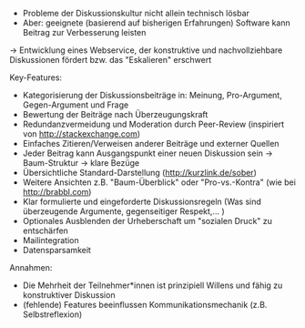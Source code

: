 - Probleme der Diskussionskultur nicht allein technisch lösbar
- Aber: geeignete (basierend auf bisherigen Erfahrungen) Software kann Beitrag zur Verbesserung leisten

-> Entwicklung eines Webservice, der konstruktive und nachvollziehbare Diskussionen fördert bzw. das "Eskalieren" erschwert

Key-Features:
- Kategorisierung der Diskussionsbeiträge in: Meinung, Pro-Argument, Gegen-Argument und Frage
- Bewertung der Beiträge nach Überzeugungskraft
- Redundanzvermeidung und Moderation durch Peer-Review (inspiriert von http://stackexchange.com)
- Einfaches Zitieren/Verweisen anderer Beiträge und externer Quellen
- Jeder Beitrag kann Ausgangspunkt einer neuen Diskussion sein -> Baum-Struktur -> klare Bezüge
- Übersichtliche Standard-Darstellung (http://kurzlink.de/sober)
- Weitere Ansichten z.B. "Baum-Überblick" oder "Pro-vs.-Kontra" (wie bei http://brabbl.com)
- Klar formulierte und eingeforderte Diskussionsregeln (Was sind überzeugende Argumente, gegenseitiger Respekt,... )
- Optionales Ausblenden der Urheberschaft um "sozialen Druck" zu entschärfen
- Mailintegration
- Datensparsamkeit

Annahmen:
- Die Mehrheit der Teilnehmer*innen ist prinzipiell Willens und fähig zu konstruktiver Diskussion
- (fehlende) Features beeinflussen Kommunikationsmechanik (z.B. Selbstreflexion)